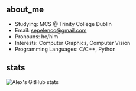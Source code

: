 ## about_me

- Studying: MCS @ Trinity College Dublin 
- Email: sepelenco@gmail.com
- Pronouns: he/him
- Interests: Computer Graphics, Computer Vision
- Programming Languages: C/C++, Python

## stats

![Alex's GitHub stats](https://github-readme-stats.vercel.app/api?username=alexandersep&theme=gruvbox&show_icons=true)
